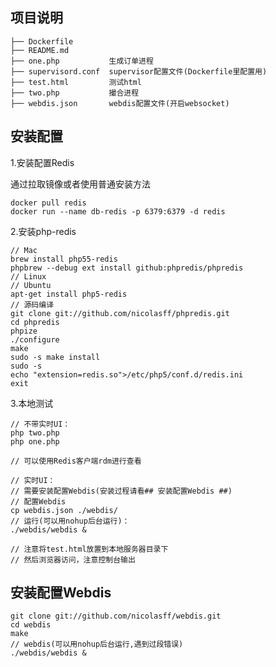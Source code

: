 ## 项目说明

```angular2html
├── Dockerfile         
├── README.md
├── one.php           生成订单进程
├── supervisord.conf  supervisor配置文件(Dockerfile里配置用)
├── test.html         测试html
├── two.php           撮合进程
├── webdis.json       webdis配置文件(开启websocket)
```

## 安装配置

1.安装配置Redis

通过拉取镜像或者使用普通安装方法

```angular2html
docker pull redis
docker run --name db-redis -p 6379:6379 -d redis
```

2.安装php-redis

```angular2html
// Mac
brew install php55-redis
phpbrew --debug ext install github:phpredis/phpredis
// Linux
// Ubuntu
apt-get install php5-redis
// 源码编译
git clone git://github.com/nicolasff/phpredis.git
cd phpredis
phpize
./configure
make
sudo -s make install
sudo -s
echo "extension=redis.so">/etc/php5/conf.d/redis.ini
exit
```

3.本地测试

```angular2html
// 不带实时UI：
php two.php
php one.php

// 可以使用Redis客户端rdm进行查看

// 实时UI：
// 需要安装配置Webdis(安装过程请看## 安装配置Webdis ##)
// 配置Webdis
cp webdis.json ./webdis/
// 运行(可以用nohup后台运行)：
./webdis/webdis &

// 注意将test.html放置到本地服务器目录下
// 然后浏览器访问，注意控制台输出
```

## 安装配置Webdis

```angular2html
git clone git://github.com/nicolasff/webdis.git
cd webdis
make
// webdis(可以用nohup后台运行,遇到过段错误)
./webdis/webdis &
```
